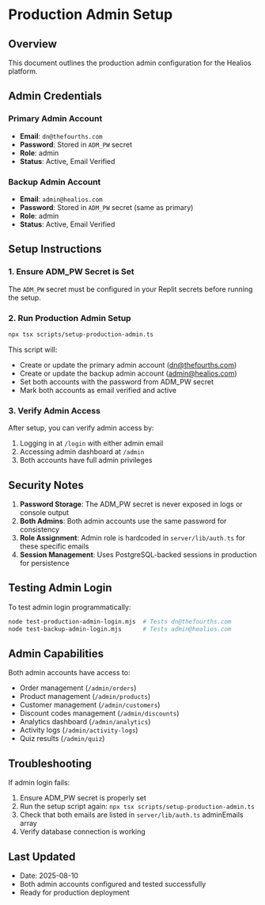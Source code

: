 # Production Admin Setup

## Overview
This document outlines the production admin configuration for the Healios platform.

## Admin Credentials

### Primary Admin Account
- **Email**: `dn@thefourths.com`
- **Password**: Stored in `ADM_PW` secret
- **Role**: admin
- **Status**: Active, Email Verified

### Backup Admin Account
- **Email**: `admin@healios.com`
- **Password**: Stored in `ADM_PW` secret (same as primary)
- **Role**: admin
- **Status**: Active, Email Verified

## Setup Instructions

### 1. Ensure ADM_PW Secret is Set
The `ADM_PW` secret must be configured in your Replit secrets before running the setup.

### 2. Run Production Admin Setup
```bash
npx tsx scripts/setup-production-admin.ts
```

This script will:
- Create or update the primary admin account (dn@thefourths.com)
- Create or update the backup admin account (admin@healios.com)
- Set both accounts with the password from ADM_PW secret
- Mark both accounts as email verified and active

### 3. Verify Admin Access
After setup, you can verify admin access by:
1. Logging in at `/login` with either admin email
2. Accessing admin dashboard at `/admin`
3. Both accounts have full admin privileges

## Security Notes

1. **Password Storage**: The ADM_PW secret is never exposed in logs or console output
2. **Both Admins**: Both admin accounts use the same password for consistency
3. **Role Assignment**: Admin role is hardcoded in `server/lib/auth.ts` for these specific emails
4. **Session Management**: Uses PostgreSQL-backed sessions in production for persistence

## Testing Admin Login

To test admin login programmatically:
```bash
node test-production-admin-login.mjs  # Tests dn@thefourths.com
node test-backup-admin-login.mjs      # Tests admin@healios.com
```

## Admin Capabilities

Both admin accounts have access to:
- Order management (`/admin/orders`)
- Product management (`/admin/products`)
- Customer management (`/admin/customers`)
- Discount codes management (`/admin/discounts`)
- Analytics dashboard (`/admin/analytics`)
- Activity logs (`/admin/activity-logs`)
- Quiz results (`/admin/quiz`)

## Troubleshooting

If admin login fails:
1. Ensure ADM_PW secret is properly set
2. Run the setup script again: `npx tsx scripts/setup-production-admin.ts`
3. Check that both emails are listed in `server/lib/auth.ts` adminEmails array
4. Verify database connection is working

## Last Updated
- Date: 2025-08-10
- Both admin accounts configured and tested successfully
- Ready for production deployment